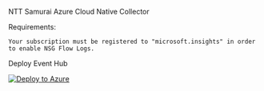 NTT Samurai Azure Cloud Native Collector


Requirements:

    Your subscription must be registered to "microsoft.insights" in order to enable NSG Flow Logs. 

Deploy Event Hub

[![Deploy to Azure](https://aka.ms/deploytoazurebutton)](https://portal.azure.com/#create/Microsoft.Template/uri/https%3A%2F%2Fraw.githubusercontent.com%2FNTTS-Innovation%2Fsamurai-xdr-cloud-integrations%2Fmain%2Fproviders%2Fazure%2FazureDeploy.json)


